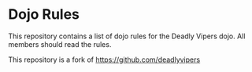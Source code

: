 Dojo Rules
==========

This repository contains a list of dojo rules for the Deadly Vipers dojo.  All members should read the rules.

This repository is a fork of https://github.com/deadlyvipers
